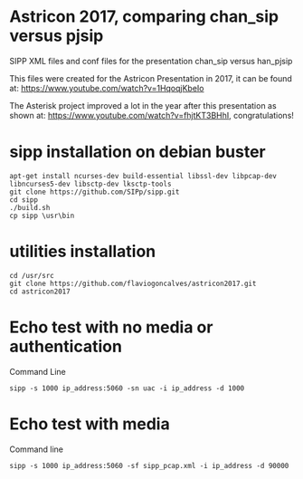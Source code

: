 # Astricon 2017, comparing chan_sip versus pjsip

SIPP XML files and conf files for the presentation chan_sip versus han_pjsip

This files were created for the Astricon Presentation in 2017, it can be found at: https://www.youtube.com/watch?v=1HqoqjKbeIo

The Asterisk project improved a lot in the year after this presentation as shown at: https://www.youtube.com/watch?v=fhjtKT3BHhI, congratulations!

# sipp installation on debian buster

`apt-get install ncurses-dev build-essential libssl-dev libpcap-dev libncurses5-dev libsctp-dev lksctp-tools`\
`git clone https://github.com/SIPp/sipp.git`\
`cd sipp`\
`./build.sh`\
`cp sipp \usr\bin`

# utilities installation

`cd /usr/src`\
`git clone https://github.com/flaviogoncalves/astricon2017.git`\
`cd astricon2017`

# Echo test with no media or authentication

Command Line

`sipp -s 1000 ip_address:5060 -sn uac -i ip_address -d 1000`

# Echo test with media

Command line

`sipp -s 1000 ip_address:5060 -sf sipp_pcap.xml -i ip_address -d 90000`


